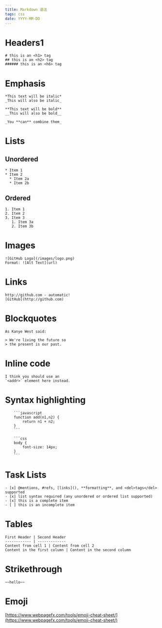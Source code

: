 ```yaml
---
title: Markdown 语法
tags: css
date: YYYY-MM-DD
---
```


# Headers1
```
# this is an <h1> tag
## this is an <h2> tag
###### this is an <h6> tag
```

# Emphasis
```
*This text will be italic*
_This will also be italic_

**This text will be bold**
__This will also be bold__

_You **can** combine them_
```

# Lists

## Unordered
```
* Item 1
* Item 2
  * Item 2a
  * Item 2b
```

## Ordered
```
1. Item 1
2. Item 2
3. Item 3
   1. Item 3a
   2. Item 3b
```

# Images
```
![GitHub Logo](/images/logo.png)
Format: ![Alt Text](url)
```

# Links
```
http://github.com - automatic!
[GitHub](http://github.com)
```

# Blockquotes
```
As Kanye West said:

> We're living the future so
> the present is our past.
```

# Inline code
```
I think you should use an
`<addr>` element here instead.
```

# Syntax highlighting

```
    ```javascript
    function add(n1,n2) {
        return n1 + n2;
    }
    ```

    ```css
    body {
        font-size: 14px;
    }
    ```

```

# Task Lists
```
- [x] @mentions, #refs, [links](), **formatting**, and <del>tags</del> supported
- [x] list syntax required (any unordered or ordered list supported)
- [x] this is a complete item
- [ ] this is an incomplete item
```

# Tables
```
First Header | Second Header
------------ | -------------
Content from cell 1 | Content from cell 2
Content in the first column | Content in the second column
```

# Strikethrough
```
~~hello~~
```

# Emoji
[https://www.webpagefx.com/tools/emoji-cheat-sheet/](https://www.webpagefx.com/tools/emoji-cheat-sheet/)